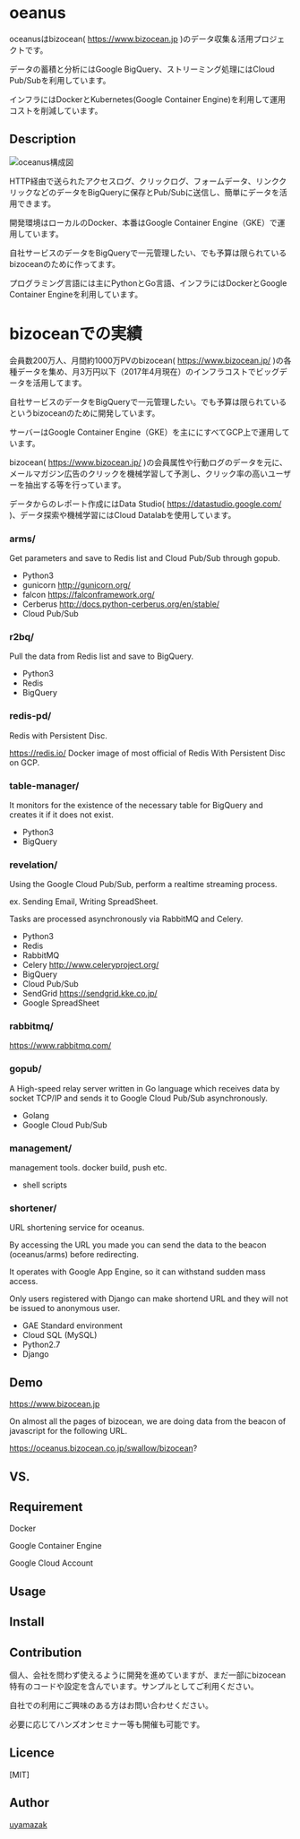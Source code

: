 oeanus
========
oceanusはbizocean( https://www.bizocean.jp )のデータ収集＆活用プロジェクトです。

データの蓄積と分析にはGoogle BigQuery、ストリーミング処理にはCloud Pub/Subを利用しています。

インフラにはDockerとKubernetes(Google Container Engine)を利用して運用コストを削減しています。

## Description
![oceanus構成図](https://cdn-ak.f.st-hatena.com/images/fotolife/u/uyamazak/20170816/20170816160317.png "oceanus構成図")


HTTP経由で送られたアクセスログ、クリックログ、フォームデータ、リンククリックなどのデータをBigQueryに保存とPub/Subに送信し、簡単にデータを活用できます。

開発環境はローカルのDocker、本番はGoogle Container Engine（GKE）で運用しています。

自社サービスのデータをBigQueryで一元管理したい、でも予算は限られているbizoceanのために作ってます。

プログラミング言語には主にPythonとGo言語、インフラにはDockerとGoogle Container Engineを利用しています。


bizoceanでの実績
================
会員数200万人、月間約1000万PVのbizocean( https://www.bizocean.jp/ )の各種データを集め、月3万円以下（2017年4月現在）のインフラコストでビッグデータを活用してます。

自社サービスのデータをBigQueryで一元管理したい。でも予算は限られているというbizoceanのために開発しています。

サーバーはGoogle Container Engine（GKE）を主ににすべてGCP上で運用しています。

bizocean( https://www.bizocean.jp/ )の会員属性や行動ログのデータを元に、メールマガジン広告のクリックを機械学習して予測し、クリック率の高いユーザーを抽出する等を行っています。

データからのレポート作成にはData Studio( https://datastudio.google.com/ )、データ探索や機械学習にはCloud Datalabを使用しています。

### arms/
Get parameters and save to Redis list and Cloud Pub/Sub through gopub.

- Python3
- gunicorn http://gunicorn.org/
- falcon https://falconframework.org/
- Cerberus http://docs.python-cerberus.org/en/stable/
- Cloud Pub/Sub

### r2bq/
Pull the data from Redis list and save to BigQuery.

- Python3
- Redis
- BigQuery

### redis-pd/
Redis with Persistent Disc.

https://redis.io/
Docker image of most official of Redis With Persistent Disc on GCP.


### table-manager/
It monitors for the existence of the necessary table for BigQuery and creates it if it does not exist.

- Python3
- BigQuery

### revelation/
Using the Google Cloud Pub/Sub, perform a realtime streaming process.

ex. Sending Email, Writing SpreadSheet.

Tasks are processed asynchronously via RabbitMQ and Celery.

- Python3
- Redis
- RabbitMQ
- Celery http://www.celeryproject.org/
- BigQuery
- Cloud Pub/Sub
- SendGrid https://sendgrid.kke.co.jp/
- Google SpreadSheet


### rabbitmq/
https://www.rabbitmq.com/

### gopub/
A High-speed relay server written in Go language which receives data by socket TCP/IP and sends it to Google Cloud Pub/Sub asynchronously.

- Golang
- Google Cloud Pub/Sub


### management/
management tools. docker build, push etc.

- shell scripts

### shortener/

URL shortening service for oceanus.

By accessing the URL you made you can send the data to the beacon (oceanus/arms) before redirecting.

It operates with Google App Engine, so it can withstand sudden mass access.

Only users registered with Django can make shortend URL and they will not be issued to anonymous user.

- GAE Standard environment
- Cloud SQL (MySQL)
- Python2.7
- Django


## Demo
https://www.bizocean.jp

On almost all the pages of bizocean, we are doing data from the beacon of javascript for the following URL.

https://oceanus.bizocean.co.jp/swallow/bizocean?

## VS.

## Requirement

Docker

Google Container Engine

Google Cloud Account

## Usage
## Install
## Contribution

個人、会社を問わず使えるように開発を進めていますが、まだ一部にbizocean特有のコードや設定を含んでいます。サンプルとしてご利用ください。

自社での利用にご興味のある方はお問い合わせください。

必要に応じてハンズオンセミナー等も開催も可能です。


## Licence

[MIT]

## Author

[uyamazak](http://uyamazak.hatenablog.com/)
